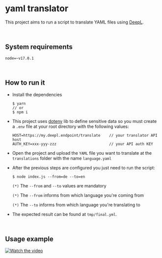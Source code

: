 # yaml translator

This project aims to run a script to translate YAML files using [DeepL](https://www.deepl.com/en/quality.html).

<br>

## System requirements

`node=~v17.0.1`

<br>

## How to run it

- Install the dependencies
    ```
    $ yarn
    // or
    $ npm i
    ```

- This project uses [dotenv](https://www.npmjs.com/package/dotenv) lib to define sensitive data so you must create a `.env` file at your root directory with the following values:

    ```
    HOST=https://my.deepl.endpoint/translate    // your translator API host
    AUTH_KEY=xxx-yyy-zzz                        // your API auth KEY
    ```

- Open the project and upload the `YAML` file you want to translate at the `translations` folder with the name `language.yaml`

- After the previous steps are configured you just need to run the script:

    ```
    $ node index.js --from=de --to=en
    ```

    `(*)` The `--from` and `--to` values are mandatory

    `(*)` The `--from` informs from which language you're coming from

    `(*)` The `--to` informs from which language you're translating to

- The expected result can be found at `tmp/final.yml`.

<br>

## Usage example

[![Watch the video](https://i.imgur.com/StY7aHU.png)](https://youtu.be/dWrn_Od2J5I)

